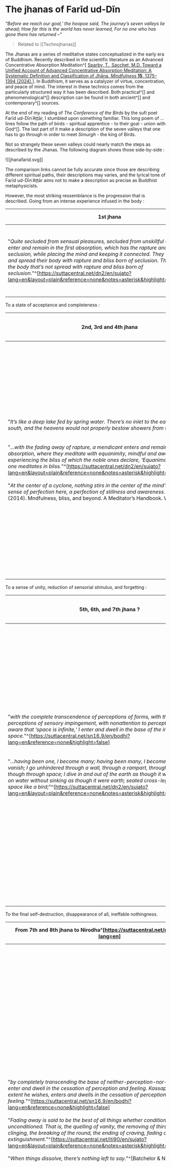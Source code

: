 
# The jhanas of Farīd ud-Dīn

*"Before we reach our goal,’ the hoopoe said,
The journey’s seven valleys lie ahead;
How far this is the world has never learned,
For no one who has gone there has returned –"*

> Related to [[Technojhanas]]

The Jhanas are a series of meditative states conceptualized in the early era of Buddhism. Recently described in the scientific literature as an Advanced Concentrative Absorption Meditation^[ [Sparby, T., Sacchet, M.D. Toward a Unified Account of Advanced Concentrative Absorption Meditation: A Systematic Definition and Classification of Jhāna. _Mindfulness_ **15**, 1375–1394 (2024).](https://doi.org/10.1007/s12671-024-02367-w)]. In Buddhism, it serves as a catalyzer of virtue, concentration, and peace of mind. The interest in these technics comes from the particularly structured way it has been described. Both practical^[] and phenomenological^[] description can be found in both ancient^[] and contemporary^[] sources.

At the end of my reading of *The Conference of the Birds* by the sufi poet Farīd ud-DīnʿAṭṭār, I stumbled upon something familiar. This long poem of ... lines follow the path of birds - spiritual apprentice - to their goal - union with God^[]. The last part of it make a description of the seven valleys that one has to go through in order to meet *Simurgh* - the king of Birds.

Not so strangely these seven valleys could nearly match the steps as described by the Jhanas. The following diagram shows those side-by-side :

![[jhanafarid.svg]]

The comparison links cannot be fully accurate since those are describing different spiritual paths, their descriptions may varies, and the lyrical tone of Farīd ud-DīnʿAṭṭār aims not to make a description as precise as Buddhist metaphysicists.

However, the most striking ressemblance is the progression that is described.
Going from an intense experience infused in the body :

| 1st jhana                                                                                                                                                                                                                                                                                                                                                                                                                                                                                                                                    | Valley of Love                                                                                                                      |
| -------------------------------------------------------------------------------------------------------------------------------------------------------------------------------------------------------------------------------------------------------------------------------------------------------------------------------------------------------------------------------------------------------------------------------------------------------------------------------------------------------------------------------------------- | ----------------------------------------------------------------------------------------------------------------------------------- |
| "*Quite secluded from sensual pleasures, secluded from unskillful qualities, they enter and remain in the first absorption, which has the rapture and bliss born of seclusion, while placing the mind and keeping it connected. They drench, steep, fill, and spread their body with rapture and bliss born of seclusion. There’s no part of the body that’s not spread with rapture and bliss born of seclusion.*"^[https://suttacentral.net/dn2/en/sujato?lang=en&layout=plain&reference=none&notes=asterisk&highlight=false&script=latin] | "*Love’s valley is the next, and here desire<br>Will plunge the pilgrim into seas of fire,<br>Until his very being is enflamed*"^[] |
To a state of acceptance and completeness :

| 2nd, 3rd and 4th jhana                                                                                                                                                                                                                                                                                                                                                                                                                                                                                                                                                                                                                                                                                                                                                                                                                              | Valley of Knowledge and Valley of Detachment                                                                                                                                                                                                                                                                                                                                                                                                          |
| --------------------------------------------------------------------------------------------------------------------------------------------------------------------------------------------------------------------------------------------------------------------------------------------------------------------------------------------------------------------------------------------------------------------------------------------------------------------------------------------------------------------------------------------------------------------------------------------------------------------------------------------------------------------------------------------------------------------------------------------------------------------------------------------------------------------------------------------------- | ----------------------------------------------------------------------------------------------------------------------------------------------------------------------------------------------------------------------------------------------------------------------------------------------------------------------------------------------------------------------------------------------------------------------------------------------------- |
| "*It’s like a deep lake fed by spring water. There’s no inlet to the east, west, north, or south, and the heavens would not properly bestow showers from time to time.*"<br><br><br>"*...with the fading away of rapture, a mendicant enters and remains in the third absorption, where they meditate with equanimity, mindful and aware, personally experiencing the bliss of which the noble ones declare, ‘Equanimous and mindful, one meditates in bliss.*"^[https://suttacentral.net/dn2/en/sujato?lang=en&layout=plain&reference=none&notes=asterisk&highlight=false&script=latin]<br><br>"*At the center of a cyclone, nothing stirs in the center of the mind’s eye. There is a sense of perfection here, a perfection of stillness and awareness.*"^[Brahm, A. (2014). Mndfulness, bliss, and beyond. A Meditator’s Handbook. Wisdom.]<br> | "*Each pilgrim sees that he is welcomed there.<br>His essence will shine forth; the world that seemed<br>A furnace will be sweeter than he dreamed.*"<br><br>"*Next comes the Valley of Detachment; here<br>All claims, all lust for meaning disappear.*"^[]<br><br>"*Here neither old nor new attempts prevail,<br>And resolution is of no avail.<br>If you should see the world consumed in flame,<br>It is a dream compared to this, a game;*"<br> |
To a sense of unity, reduction of sensorial stimulus, and forgetting :

| 5th, 6th, and 7th jhana ?                                                                                                                                                                                                                                                                                                                                                                                                                                                                                                                                                                                                                                                                                                                                                                                                                                              | Valley of Unity and Valley of Awe                                                                                                                                                                                                                                                                                                                                                                                                                                              |
| ---------------------------------------------------------------------------------------------------------------------------------------------------------------------------------------------------------------------------------------------------------------------------------------------------------------------------------------------------------------------------------------------------------------------------------------------------------------------------------------------------------------------------------------------------------------------------------------------------------------------------------------------------------------------------------------------------------------------------------------------------------------------------------------------------------------------------------------------------------------------- | ------------------------------------------------------------------------------------------------------------------------------------------------------------------------------------------------------------------------------------------------------------------------------------------------------------------------------------------------------------------------------------------------------------------------------------------------------------------------------ |
| "*with the complete transcendence of perceptions of forms, with the passing away of perceptions of sensory impingement, with nonattention to perceptions of diversity, aware that ‘space is infinite,’ I enter and dwell in the base of the infinity of space.*"^[https://suttacentral.net/sn16.9/en/bodhi?lang=en&reference=none&highlight=false]<br><br><br>"*...having been one, I become many; having been many, I become one; I appear and vanish; I go unhindered through a wall, through a rampart, through a mountain as though through space; I dive in and out of the earth as though it were water; I walk on water without sinking as though it were earth; seated cross-legged, I travel in space like a bird;*"^[https://suttacentral.net/dn2/en/sujato?lang=en&layout=plain&reference=none&notes=asterisk&highlight=false&script=latin]<br><br><br><br> | "*The lovely forms and colours are undone,<br>And what seemed many things is only one.<br>All things are one – there isn’t any two;<br>It isn’t me who speaks; it isn’t you.*"<br><br>"*If someone asks: “What is your present state;<br>Is drunkenness or sober sense your fate,<br>And do you flourish now or fade away?”<br>The pilgrim will confess: “I cannot say;<br>I have no certain knowledge any more;<br>I doubt my doubt, doubt itself is unsure;*"^[]<br><br><br> |

To the final self-destruction, disappearance of all, ineffable nothingness.

| From 7th and 8th jhana to Nirodha^[https://suttacentral.net/define/nirodha?lang=en]                                                                                                                                                                                                                                                                                                                                                                                                                                                                                                                                                                                                                                                                                                                                                                   | Valley of Poverty and nothingness                                                                                                                                                                                                                                                                                                                                                                                                                                                                                                                                                                                                |
| ----------------------------------------------------------------------------------------------------------------------------------------------------------------------------------------------------------------------------------------------------------------------------------------------------------------------------------------------------------------------------------------------------------------------------------------------------------------------------------------------------------------------------------------------------------------------------------------------------------------------------------------------------------------------------------------------------------------------------------------------------------------------------------------------------------------------------------------------------- | -------------------------------------------------------------------------------------------------------------------------------------------------------------------------------------------------------------------------------------------------------------------------------------------------------------------------------------------------------------------------------------------------------------------------------------------------------------------------------------------------------------------------------------------------------------------------------------------------------------------------------- |
| "*by completely transcending the base of neither-perception-nor-nonperception, I enter and dwell in the cessation of perception and feeling. Kassapa too, to whatever extent he wishes, enters and dwells in the cessation of perception and feeling.*"^[https://suttacentral.net/sn16.9/en/bodhi?lang=en&reference=none&highlight=false]<br><br>"*Fading away is said to be the best of all things whether conditioned or unconditioned. That is, the quelling of vanity, the removing of thirst, the abolishing of clinging, the breaking of the round, the ending of craving, fading away, cessation, extinguishment.*"^[https://suttacentral.net/iti90/en/sujato?lang=en&layout=plain&reference=none&notes=asterisk&highlight=false&script=latin]<br><br>"*When things dissolve, there’s nothing left to say.*"^[Batchelor & Nāgārjuna, 2001]<br> | "*Next comes that valley words cannot express,<br>The Vale of Poverty and Nothingness:<br>Here you are lame and deaf, the mind has gone;*"<br><br>"*Destroy the body and adorn your sight<br>With kohl of insubstantial, darkest night.<br>First lose yourself, then lose this loss and then<br>Withdraw from all that you have lost again –*"<br><br>"*Withdraw into yourself, and one by one<br>Give up the things you own – when this is done,<br>Be still in selflessness and pass beyond<br>All thoughts of good and evil; break this bond,<br>And as it shatters you are worthy of<br>Oblivion, the Nothingness of love.*" |
